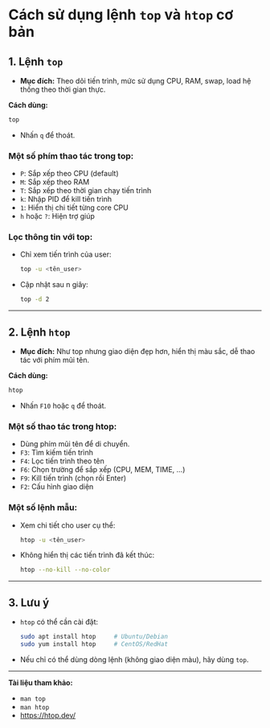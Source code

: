 # Cách sử dụng lệnh `top` và `htop` cơ bản

## 1. Lệnh `top`

- **Mục đích:** Theo dõi tiến trình, mức sử dụng CPU, RAM, swap, load hệ thống theo thời gian thực.

**Cách dùng:**
```bash
top
```
- Nhấn `q` để thoát.

### Một số phím thao tác trong top:
- `P`: Sắp xếp theo CPU (default)
- `M`: Sắp xếp theo RAM
- `T`: Sắp xếp theo thời gian chạy tiến trình
- `k`: Nhập PID để kill tiến trình
- `1`: Hiển thị chi tiết từng core CPU
- `h` hoặc `?`: Hiện trợ giúp

### Lọc thông tin với top:
- Chỉ xem tiến trình của user:
  ```bash
  top -u <tên_user>
  ```
- Cập nhật sau n giây:
  ```bash
  top -d 2
  ```

---

## 2. Lệnh `htop`

- **Mục đích:** Như top nhưng giao diện đẹp hơn, hiển thị màu sắc, dễ thao tác với phím mũi tên.

**Cách dùng:**
```bash
htop
```
- Nhấn `F10` hoặc `q` để thoát.

### Một số thao tác trong htop:
- Dùng phím mũi tên để di chuyển.
- `F3`: Tìm kiếm tiến trình
- `F4`: Lọc tiến trình theo tên
- `F6`: Chọn trường để sắp xếp (CPU, MEM, TIME, ...)
- `F9`: Kill tiến trình (chọn rồi Enter)
- `F2`: Cấu hình giao diện

### Một số lệnh mẫu:
- Xem chi tiết cho user cụ thể:
  ```bash
  htop -u <tên_user>
  ```
- Không hiển thị các tiến trình đã kết thúc:
  ```bash
  htop --no-kill --no-color
  ```

---

## 3. Lưu ý

- `htop` có thể cần cài đặt:  
  ```bash
  sudo apt install htop     # Ubuntu/Debian
  sudo yum install htop     # CentOS/RedHat
  ```

- Nếu chỉ có thể dùng dòng lệnh (không giao diện màu), hãy dùng `top`.

---

**Tài liệu tham khảo:**
- `man top`
- `man htop`
- https://htop.dev/